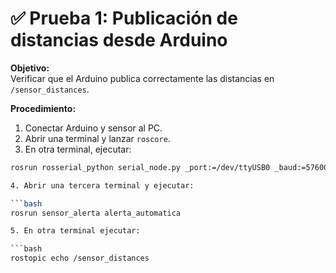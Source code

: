 # ✅ Prueba 1: Publicación de distancias desde Arduino

**Objetivo:**  
Verificar que el Arduino publica correctamente las distancias en `/sensor_distances`.

**Procedimiento:**  
1. Conectar Arduino y sensor al PC.
2. Abrir una terminal y lanzar `roscore`.
3. En otra terminal, ejecutar:
```bash
rosrun rosserial_python serial_node.py _port:=/dev/ttyUSB0 _baud:=57600

4. Abrir una tercera terminal y ejecutar:

```bash
rosrun sensor_alerta alerta_automatica

5. En otra terminal ejecutar:

```bash
rostopic echo /sensor_distances
